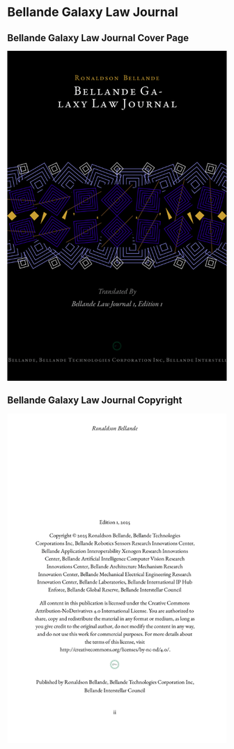 # Bellande Galaxy Law Journal

## Bellande Galaxy Law Journal Cover Page

![Bellande Galaxy_Law_Journal_Cover_Page](Bellande_Galaxy_Law_Journal_Cover_Page.png)

## Bellande Galaxy Law Journal Copyright
![Bellande Galaxy_Law_Journal Copyright](Bellande_Galaxy_Law_Journal_copyright.png)
